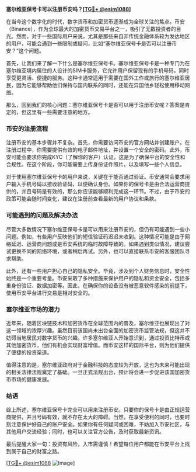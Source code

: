 **塞尔维亚保号卡可以注册币安吗？[[TG💪+ @esim1088](https://t.me/s/esim1088)]**

在当今这个数字化的时代，数字货币和加密货币逐渐成为全球关注的焦点。币安（Binance），作为全球最大的加密货币交易平台之一，吸引了无数投资者的目光。然而，对于一些国际用户来说，尤其是那些来自非传统金融体系较为发达地区的用户，可能会遇到一些限制或疑问，比如“塞尔维亚保号卡是否可以注册币安？”这个问题。

首先，让我们来了解一下什么是塞尔维亚保号卡。塞尔维亚保号卡是一种专门为在塞尔维亚境内居住的人设计的SIM卡服务，它允许用户保留现有的手机号码，同时享受更灵活、便捷的服务。这种卡通常适用于需要在国外工作或旅行的塞尔维亚居民，因为它能够帮助他们保持与国内联系的同时，还能在异国他乡轻松使用移动网络。

那么，回到我们的核心问题：塞尔维亚保号卡是否可以用于注册币安呢？答案是肯定的，但这里有一些需要注意的地方。

### 币安的注册流程

注册币安的基本步骤并不复杂。首先，你需要访问币安的官方网站并创建账户。在注册过程中，你需要提供有效的电子邮件地址，并设置一个安全的密码。此外，币安可能会要求你完成KYC（了解你的客户）认证，这是为了确保平台的安全性和合规性。在这个阶段，你可能需要上传身份证件照片，以及填写一些个人信息。

对于使用塞尔维亚保号卡的用户来说，关键在于能否通过验证。币安通常会要求用户输入手机号码以接收验证码，以便确认身份。如果你的保号卡是由合法运营商提供的，并且号码是有效的，那么你应该能够顺利完成这一环节。不过，由于币安的政策可能会随时间变化，建议在注册前查看最新的用户协议和条款。

### 可能遇到的问题及解决办法

尽管大多数情况下塞尔维亚保号卡是可以用来注册币安的，但仍有可能遇到一些小问题。例如，有些用户反映他们的短信验证码迟迟未收到。这种情况可能是由于网络延迟、运营商问题或是币安系统的临时故障导致的。如果遇到类似情况，建议尝试更换不同的网络环境，或者稍后再试。另外，也可以直接联系币安的客服团队寻求帮助。

此外，还有一些用户担心自己的隐私安全。毕竟，涉及到个人财务信息时，安全性始终是一个重要考量。币安采取了多种措施来保护用户的隐私和资金安全，包括多重身份验证、数据加密等。因此，在确保你的设备没有被恶意软件感染的前提下，使用币安平台进行交易是相对安全的。

### 塞尔维亚市场的潜力

近年来，随着区块链技术和加密货币在全球范围内的普及，塞尔维亚也展现出了对这一领域的浓厚兴趣。虽然目前该国尚未出台全面的加密货币监管法规，但这并不妨碍当地居民对数字货币的兴趣。许多塞尔维亚人开始意识到，通过投资比特币或其他加密货币，他们有机会实现财富增值。而币安这样的国际平台，则为他们提供了便捷的投资渠道。

值得注意的是，塞尔维亚政府对于金融科技的态度较为开放，这也为未来可能出现的相关法律法规奠定了基础。一旦正式法规出台，预计将会进一步促进该国加密货币市场的健康发展。

### 结语

综上所述，塞尔维亚保号卡完全可以用来注册币安。只要你的保号卡是由正规运营商提供，并且号码有效，就不存在太大的障碍。当然，在享受便利的同时，也要时刻注意保护好自己的账户安全。如果你有任何疑问或困难，不妨加入币安社区，与其他用户交流经验；同时，也可以关注官方公告，及时获取最新资讯。

最后提醒大家一句：投资有风险，入市需谨慎！希望每位用户都能在币安平台上找到属于自己的财富之路。

[[TG💪+ @esim1088](https://t.me/s/esim1088) ![Image](https://i.postimg.cc/4NQfJmqS/Snipaste-2025-05-13-00-14-12.png)]